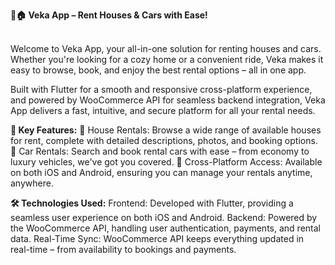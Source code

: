 **🚗🏠 Veka App – Rent Houses & Cars with Ease!**

\
Welcome to Veka App, your all-in-one solution for renting houses and cars. Whether you're looking for a cozy home or a convenient ride, Veka makes it easy to browse, book, and enjoy the best rental options – all in one app.

Built with Flutter for a smooth and responsive cross-platform experience, and powered by WooCommerce API for seamless backend integration, Veka App delivers a fast, intuitive, and secure platform for all your rental needs.

**🌟 Key Features:**
🏡 House Rentals: Browse a wide range of available houses for rent, complete with detailed descriptions, photos, and booking options.
🚗 Car Rentals: Search and book rental cars with ease – from economy to luxury vehicles, we've got you covered.
📱 Cross-Platform Access: Available on both iOS and Android, ensuring you can manage your rentals anytime, anywhere.

**🛠 Technologies Used:**
Frontend: Developed with Flutter, providing a seamless user experience on both iOS and Android.
Backend: Powered by the WooCommerce API, handling user authentication, payments, and rental data.
Real-Time Sync: WooCommerce API keeps everything updated in real-time – from availability to bookings and payments.

